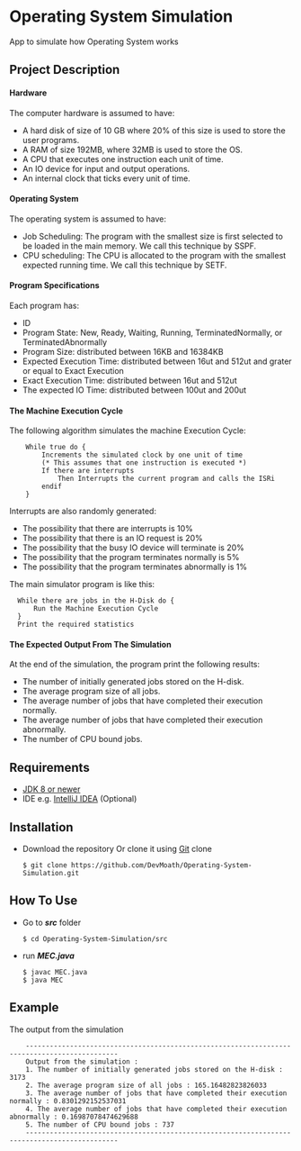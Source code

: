 # Operating System Simulation
App to simulate how Operating System works

## Project Description
#### Hardware 
The computer hardware is assumed to have:
* A hard disk of size of 10 GB where 20% of this size is used to store the user programs.
* A RAM of size 192MB, where 32MB is used to store the OS.
* A CPU that executes one instruction each unit of time.
* An IO device for input and output operations.
* An internal clock that ticks every unit of time.

#### Operating System
The operating system is assumed to have:
* Job Scheduling: The program with the smallest size is first selected to be loaded in the main memory. We call this technique by SSPF.
* CPU scheduling: The CPU is allocated to the program with the smallest expected running time. We call this technique by SETF.

#### Program Specifications
Each program has:
* ID
* Program State: New, Ready, Waiting, Running, TerminatedNormally, or TerminatedAbnormally
* Program Size: distributed between 16KB and 16384KB
* Expected Execution Time: distributed between 16ut and 512ut and grater or equal to Exact Execution
* Exact Execution Time: distributed between 16ut and 512ut
* The expected IO Time: distributed between 100ut and 200ut

#### The Machine Execution Cycle
The following algorithm simulates the machine Execution Cycle:

        While true do {
            Increments the simulated clock by one unit of time
            (* This assumes that one instruction is executed *)
            If there are interrupts
                Then Interrupts the current program and calls the ISRi
            endif
        }
        
Interrupts are also randomly generated:
* The possibility that there are interrupts is 10%
* The possibility that there is an IO request is 20%
* The possibility that the busy IO device will terminate is 20%
* The possibility that the program terminates normally is 5%
* The possibility that the program terminates abnormally is 1%

The main simulator program is like this:

      While there are jobs in the H-Disk do {
          Run the Machine Execution Cycle
      }
      Print the required statistics

#### The Expected Output From The Simulation
At the end of the simulation, the program print the following results:
* The number of initially generated jobs stored on the H-disk.
* The average program size of all jobs.
* The average number of jobs that have completed their execution normally.
* The average number of jobs that have completed their execution abnormally.
* The number of CPU bound jobs.

## Requirements
* [JDK 8 or newer](https://www.oracle.com/technetwork/java/javase/downloads/jdk8-downloads-2133151.html)
* IDE e.g. [IntelliJ IDEA](https://www.jetbrains.com/idea/) (Optional) 

## Installation
* Download the repository Or clone it using [Git](https://git-scm.com/) clone

    ```
    $ git clone https://github.com/DevMoath/Operating-System-Simulation.git
    ```    
## How To Use
* Go to ***src*** folder  
    ```
    $ cd Operating-System-Simulation/src
    ```
    
* run ***MEC.java***
    ```
    $ javac MEC.java
    $ java MEC
    ```
## Example
The output from the simulation

        ---------------------------------------------------------------------------------------------
        Output from the simulation : 
        1. The number of initially generated jobs stored on the H-disk : 3173
        2. The average program size of all jobs : 165.16482823826033
        3. The average number of jobs that have completed their execution normally : 0.8301292152537031
        4. The average number of jobs that have completed their execution abnormally : 0.16987078474629688
        5. The number of CPU bound jobs : 737
        ---------------------------------------------------------------------------------------------
